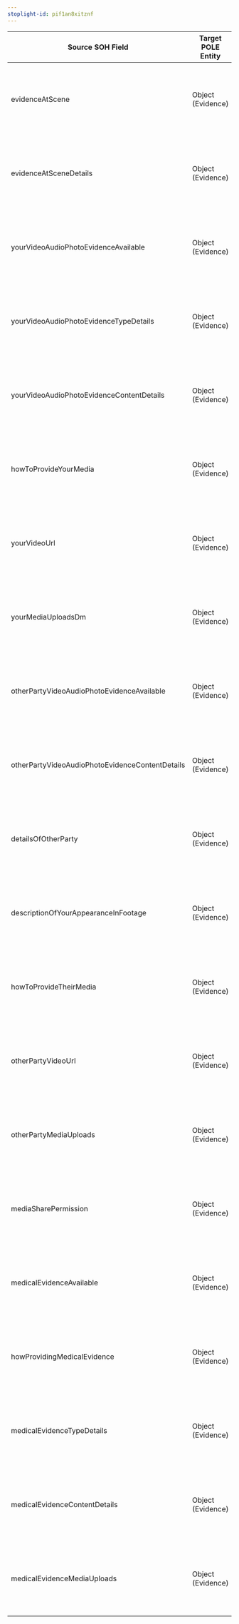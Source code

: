 ```yaml
---
stoplight-id: pif1an8xitznf
---
```


Source SOH Field                                 |  Target POLE Entity  |  Target Data Model Field                          |  Mapping Type
-------------------------------------------------|----------------------|---------------------------------------------------|-------------------------------------------------
evidenceAtScene                                  |  Object (Evidence)   |  evidenceAtScene                                  |  New POLE entity created, value remains the same
evidenceAtSceneDetails                           |  Object (Evidence)   |  evidenceAtSceneDetails                           |  New POLE entity created, value remains the same
yourVideoAudioPhotoEvidenceAvailable             |  Object (Evidence)   |  yourVideoAudioPhotoEvidenceAvailable             |  New POLE entity created, value remains the same
yourVideoAudioPhotoEvidenceTypeDetails           |  Object (Evidence)   |  yourVideoAudioPhotoEvidenceTypeDetails           |  New POLE entity created, value remains the same
yourVideoAudioPhotoEvidenceContentDetails        |  Object (Evidence)   |  yourVideoAudioPhotoEvidenceContentDetails        |  New POLE entity created, value remains the same
howToProvideYourMedia                            |  Object (Evidence)   |  howToProvideYourMedia                            |  New POLE entity created, value remains the same
yourVideoUrl                                     |  Object (Evidence)   |  yourVideoUrl                                     |  New POLE entity created, value remains the same
yourMediaUploadsDm                               |  Object (Evidence)   |  yourMediaUploadsDm                               |  New POLE entity created, value remains the same
otherPartyVideoAudioPhotoEvidenceAvailable       |  Object (Evidence)   |  otherPartyVideoAudioPhotoEvidenceAvailable       |  New POLE entity created, value remains the same
otherPartyVideoAudioPhotoEvidenceContentDetails  |  Object (Evidence)   |  otherPartyVideoAudioPhotoEvidenceContentDetails  |  New POLE entity created, value remains the same
detailsOfOtherParty                              |  Object (Evidence)   |  detailsOfOtherParty                              |  New POLE entity created, value remains the same
descriptionOfYourAppearanceInFootage             |  Object (Evidence)   |  descriptionOfYourAppearanceInFootage             |  New POLE entity created, value remains the same
howToProvideTheirMedia                           |  Object (Evidence)   |  howToProvideTheirMedia                           |  New POLE entity created, value remains the same
otherPartyVideoUrl                               |  Object (Evidence)   |  otherPartyVideoUrl                               |  New POLE entity created, value remains the same
otherPartyMediaUploads                           |  Object (Evidence)   |  otherPartyMediaUploads                           |  New POLE entity created, value remains the same
mediaSharePermission                             |  Object (Evidence)   |  mediaSharePermission                             |  New POLE entity created, value remains the same
medicalEvidenceAvailable                         |  Object (Evidence)   |  medicalEvidenceAvailable                         |  New POLE entity created, value remains the same
howProvidingMedicalEvidence                      |  Object (Evidence)   |  howProvidingMedicalEvidence                      |  New POLE entity created, value remains the same
medicalEvidenceTypeDetails                       |  Object (Evidence)   |  medicalEvidenceTypeDetails                       |  New POLE entity created, value remains the same
medicalEvidenceContentDetails                    |  Object (Evidence)   |  medicalEvidenceContentDetails                    |  New POLE entity created, value remains the same
medicalEvidenceMediaUploads                      |  Object (Evidence)   |  medicalEvidenceMediaUploads                      |  New POLE entity created, value remains the same